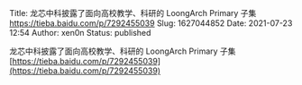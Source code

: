 Title: 龙芯中科披露了面向高校教学、科研的 LoongArch Primary 子集 https://tieba.baidu.com/p/7292455039
Slug: 1627044852
Date: 2021-07-23 12:54
Author: xen0n
Status: published

龙芯中科披露了面向高校教学、科研的 LoongArch Primary 子集 [https://tieba.baidu.com/p/7292455039](https://tieba.baidu.com/p/7292455039)
